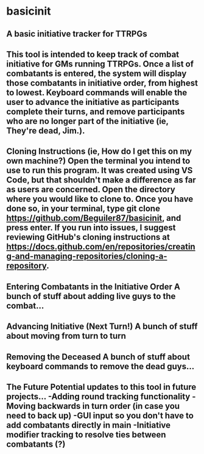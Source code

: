# basicinit
A basic initiative tracker for TTRPGs
------------------------------------------------------------------------------------------------------------------------------
This tool is intended to keep track of combat initiative for GMs running TTRPGs.
Once a list of combatants is entered, the system will display those combatants in initiative order, from highest to lowest.
Keyboard commands will enable the user to advance the initiative as participants complete their turns, and remove participants
who are no longer part of the initiative (ie, They're dead, Jim.).
------------------------------------------------------------------------------------------------------------------------------
Cloning Instructions (ie, How do I get this on my own machine?)
Open the terminal you intend to use to run this program. It was created using VS Code, but that shouldn't make a difference as
far as users are concerned. Open the directory where you would like to clone to. Once you have done so, in your terminal, type
git clone https://github.com/Beguiler87/basicinit, and press enter. If you run into issues, I suggest reviewing GitHub's
cloning instructions at https://docs.github.com/en/repositories/creating-and-managing-repositories/cloning-a-repository.
------------------------------------------------------------------------------------------------------------------------------
Entering Combatants in the Initiative Order
A bunch of stuff about adding live guys to the combat...
------------------------------------------------------------------------------------------------------------------------------
Advancing Initiative (Next Turn!)
A bunch of stuff about moving from turn to turn
------------------------------------------------------------------------------------------------------------------------------
Removing the Deceased
A bunch of stuff about keyboard commands to remove the dead guys...
------------------------------------------------------------------------------------------------------------------------------
The Future
Potential updates to this tool in future projects...
-Adding round tracking functionality
-Moving backwards in turn order (in case you need to back up)
-GUI input so you don't have to add combatants directly in main
-Initiative modifier tracking to resolve ties between combatants (?)
------------------------------------------------------------------------------------------------------------------------------